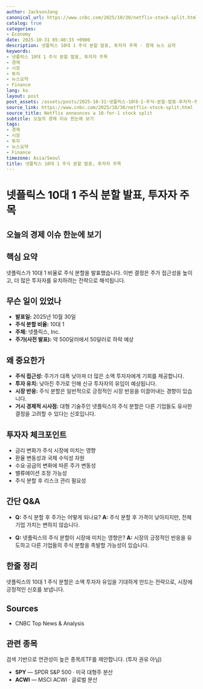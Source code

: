 ```yaml
---
author: JacksonJang
canonical_url: https://www.cnbc.com/2025/10/30/netflix-stock-split.html
catalog: true
categories:
- Economy
date: 2025-10-31 05:40:33 +0900
description: 넷플릭스 10대 1 주식 분할 발표, 투자자 주목 · 경제 뉴스 요약
keywords:
- 넷플릭스 10대 1 주식 분할 발표, 투자자 주목
- 경제
- 시장
- 투자
- 뉴스요약
- Finance
lang: ko
layout: post
post_assets: /assets/posts/2025-10-31-넷플릭스-10대-1-주식-분할-발표-투자자-주목
source_link: https://www.cnbc.com/2025/10/30/netflix-stock-split.html
source_title: Netflix announces a 10-for-1 stock split
subtitle: 오늘의 경제 이슈 한눈에 보기
tags:
- 경제
- 시장
- 투자
- 뉴스요약
- Finance
timezone: Asia/Seoul
title: 넷플릭스 10대 1 주식 분할 발표, 투자자 주목
---
```


# 넷플릭스 10대 1 주식 분할 발표, 투자자 주목
## 오늘의 경제 이슈 한눈에 보기

## 핵심 요약
넷플릭스가 10대 1 비율로 주식 분할을 발표했습니다. 이번 결정은 주가 접근성을 높이고, 더 많은 투자자를 유치하려는 전략으로 해석됩니다.

## 무슨 일이 있었나
- **발표일:** 2025년 10월 30일
- **주식 분할 비율:** 10대 1
- **주체:** 넷플릭스, Inc.
- **주가(사전 발표):** 약 500달러에서 50달러로 하락 예상

## 왜 중요한가
- **주식 접근성:** 주가가 대폭 낮아져 더 많은 소액 투자자에게 기회를 제공합니다.
- **투자 유치:** 낮아진 주가로 인해 신규 투자자의 유입이 예상됩니다.
- **시장 반응:** 주식 분할은 일반적으로 긍정적인 시장 반응을 이끌어내는 경향이 있습니다.
- **거시 경제적 시사점:** 대형 기술주인 넷플릭스의 주식 분할은 다른 기업들도 유사한 결정을 고려할 수 있다는 신호입니다.

## 투자자 체크포인트
- 금리 변화가 주식 시장에 미치는 영향
- 환율 변동성과 국제 수익성 자원
- 수요·공급의 변화에 따른 주가 변동성
- 밸류에이션 조정 가능성
- 주식 분할 후 리스크 관리 필요성

## 간단 Q&A
- **Q:** 주식 분할 후 주가는 어떻게 되나요?
  **A:** 주식 분할 후 가격이 낮아지지만, 전체 기업 가치는 변하지 않습니다.
  
- **Q:** 넷플릭스의 주식 분할이 시장에 미치는 영향은?
  **A:** 시장의 긍정적인 반응을 유도하고 다른 기업들의 주식 분할을 촉발할 가능성이 있습니다.

## 한줄 정리
넷플릭스의 10대 1 주식 분할은 소액 투자자 유입을 기대하게 만드는 전략으로, 시장에 긍정적인 신호를 보냅니다.

## Sources
- CNBC Top News & Analysis

## 관련 종목
검색 기반으로 연관성이 높은 종목/ETF를 제안합니다. (투자 권유 아님)
- **SPY** — SPDR S&P 500 · 미국 대형주 분산
- **ACWI** — MSCI ACWI · 글로벌 분산